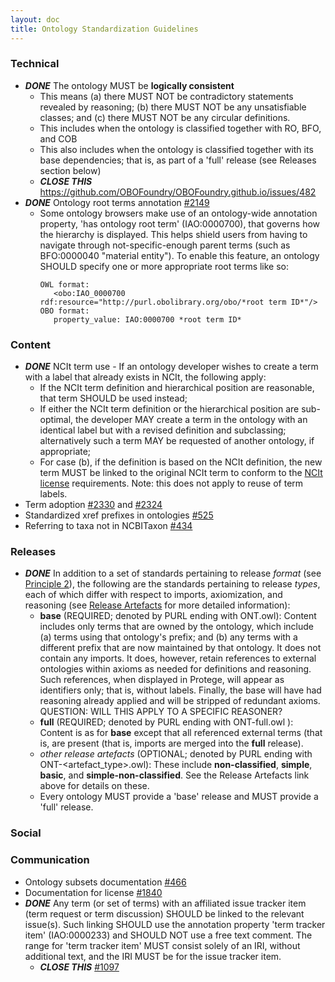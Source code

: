 ```yaml
---
layout: doc
title: Ontology Standardization Guidelines
---
```


### Technical

- ***DONE*** The ontology MUST be **logically consistent**
  - This means (a) there MUST NOT be contradictory statements revealed by reasoning; (b) there MUST NOT be any unsatisfiable classes; and (c) there MUST NOT be any circular definitions.
  - This includes when the ontology is classified together with RO, BFO, and COB
  - This also includes when the ontology is classified together with its base dependencies; that is, as part of a 'full' release (see Releases section below)
  - ***CLOSE THIS*** https://github.com/OBOFoundry/OBOFoundry.github.io/issues/482
- ***DONE*** Ontology root terms annotation [#2149](https://github.com/OBOFoundry/OBOFoundry.github.io/issues/2149)
  - Some ontology browsers make use of an ontology-wide annotation property, 'has ontology root term' (IAO:0000700), that governs how the hierarchy is displayed. This helps shield users from having to navigate through not-specific-enough parent terms (such as BFO:0000040 "material entity"). To enable this feature, an ontology SHOULD specify one or more appropriate root terms like so:
      ```
      OWL format:
         <obo:IAO_0000700 rdf:resource="http://purl.obolibrary.org/obo/*root term ID*"/>
      OBO format:
         property_value: IAO:0000700 *root term ID*
      ```

### Content

- ***DONE*** NCIt term use - If an ontology developer wishes to create a term with a label that already exists in NCIt, the following apply:
  - If the NCIt term definition and hierarchical position are reasonable, that term SHOULD be used instead;
  - If either the NCIt term definition or the hierarchical position are sub-optimal, the developer MAY create a term in the ontology with an identical label but with a revised definition and subclassing; alternatively such a term MAY be requested of another ontology, if appropriate;
  - For case (b), if the definition is based on the NCIt definition, the new term MUST be linked to the original NCIt term to conform to the [NCIt license](https://evs.nci.nih.gov/license) requirements. Note: this does not apply to reuse of term labels.
- Term adoption [#2330](https://github.com/OBOFoundry/OBOFoundry.github.io/issues/2330) and [#2324](https://github.com/OBOFoundry/OBOFoundry.github.io/issues/2324)
- Standardized xref prefixes in ontologies [#525](https://github.com/OBOFoundry/OBOFoundry.github.io/issues/525)
- Referring to taxa not in NCBITaxon [#434](https://github.com/OBOFoundry/OBOFoundry.github.io/issues/434)

### Releases

- ***DONE*** In addition to a set of standards pertaining to release *format* (see [Principle 2](https://obofoundry.org/principles/fp-002-format.html)), the following are the standards pertaining to release *types*, each of which differ with respect to imports, axiomization, and reasoning (see [Release Artefacts](https://oboacademy.github.io/obook/reference/release-artefacts/) for more detailed information):
  - **base** (REQUIRED; denoted by PURL ending with ONT.owl): Content includes only terms that are owned by the ontology, which include (a) terms using that ontology's prefix; and (b) any terms with a different prefix that are now maintained by that ontology. It does not contain any imports. It does, however, retain references to external ontologies within axioms as needed for definitions and reasoning. Such references, when displayed in Protege, will appear as identifiers only; that is, without labels. Finally, the base will have had reasoning already applied and will be stripped of redundant axioms. QUESTION: WILL THIS APPLY TO A SPECIFIC REASONER?
  - **full** (REQUIRED; denoted by PURL ending with ONT-full.owl ): Content is as for **base** except that all referenced external terms (that is,  are present (that is, imports are merged into the **full** release).
  - *other release artefacts* (OPTIONAL; denoted by PURL ending with ONT-<artefact_type>.owl): These include **non-classified**, **simple**, **basic**, and **simple-non-classified**. See the Release Artefacts link above for details on these.
  - Every ontology MUST provide a 'base' release and MUST provide a 'full' release.

### Social


### Communication

- Ontology subsets documentation [#466](https://github.com/OBOFoundry/OBOFoundry.github.io/issues/446)
- Documentation for license [#1840](https://github.com/OBOFoundry/OBOFoundry.github.io/issues/1840)
- ***DONE*** Any term (or set of terms) with an affiliated issue tracker item (term request or term discussion) SHOULD be linked to the relevant issue(s). Such linking SHOULD use the annotation property 'term tracker item' (IAO:0000233) and SHOULD NOT use a free text comment. The range for 'term tracker item' MUST consist solely of an IRI, without additional text, and the IRI MUST be for the issue tracker item.
  - ***CLOSE THIS*** [#1097](https://github.com/OBOFoundry/OBOFoundry.github.io/issues/1097)


